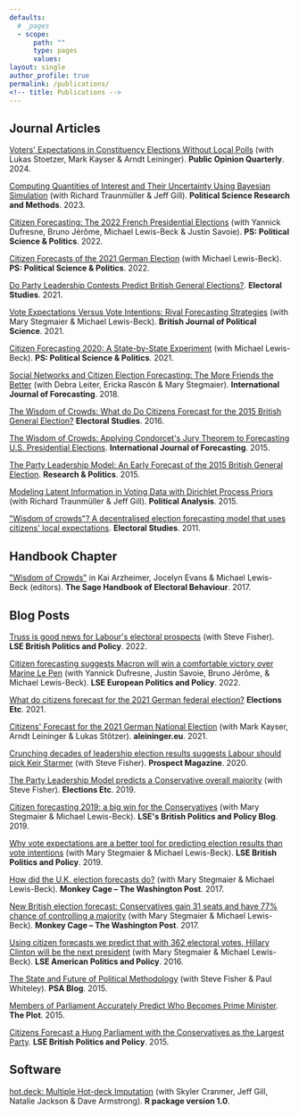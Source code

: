 ```yaml
---
defaults:
  # _pages
  - scope:
      path: ""
      type: pages
      values:
layout: single
author_profile: true
permalink: /publications/
<!-- title: Publications -->
---
```


## Journal Articles

[Voters' Expectations in Constituency Elections Without Local Polls](https://doi.org/10.1093/poq/nfae015) (with Lukas Stoetzer, Mark Kayser & Arndt Leininger).  **Public Opinion Quarterly**.  2024.

[Computing Quantities of Interest and Their Uncertainty Using Bayesian Simulation](https://www.cambridge.org/core/journals/political-science-research-and-methods/article/abs/computing-quantities-of-interest-and-their-uncertainty-using-bayesian-simulation/A2D03D8CC3234F82E8A6C9979973B897) (with Richard Traunmüller & Jeff Gill).
**Political Science Research and Methods**. 2023.

[Citizen Forecasting: The 2022 French Presidential Elections](https://www.cambridge.org/core/journals/ps-political-science-and-politics/article/citizen-forecasting-the-2022-french-presidential-elections/0FBB7FDC3FAF7F41A2E99C595D7753AF) (with Yannick Dufresne, Bruno Jérôme, Michael Lewis-Beck & Justin Savoie).
**PS: Political Science & Politics**. 2022.

[Citizen Forecasts of the 2021 German Election](https://www.cambridge.org/core/services/aop-cambridge-core/content/view/EDDAD6C5A36D9518A5D8D970B29A0660/S1049096521000925a.pdf/div-class-title-citizen-forecasts-of-the-2021-german-election-div.pdf) (with Michael Lewis-Beck). **PS: Political Science & Politics**. 2022.

[Do Party Leadership Contests Predict British General Elections?](https://doi.org/10.1016/j.electstud.2021.102342). **Electoral Studies**.  2021.

[Vote Expectations Versus Vote Intentions: Rival Forecasting Strategies](https://www.cambridge.org/core/journals/british-journal-of-political-science/article/vote-expectations-versus-vote-intentions-rival-forecasting-strategies/F356B6E348524FDB1EC0B858ECEEE3C2) (with Mary Stegmaier & Michael Lewis-Beck). **British Journal of Political Science**.  2021.

[Citizen Forecasting 2020: A State-by-State Experiment](https://doi.org/10.1017/S1049096520001456) (with Michael Lewis-Beck). **PS: Political Science & Politics**.  2021.

[Social Networks and Citizen Election Forecasting: The More Friends the Better](https://www.sciencedirect.com/science/article/pii/S0169207017301371) (with Debra Leiter, Ericka Rascón & Mary Stegmaier). **International Journal of Forecasting**.  2018.

[The Wisdom of Crowds: What do Do Citizens Forecast for the 2015 British General Election?](http://dx.doi.org/10.1016/j.electstud.2015.11.018) **Electoral Studies**.  2016.

[The Wisdom of Crowds: Applying Condorcet's Jury Theorem to Forecasting U.S. Presidential Elections](http://dx.doi.org/10.1016/j.ijforecast.2014.12.002a). **International Journal of Forecasting**.  2015.

[The Party Leadership Model: An Early Forecast of the 2015 British General Election](http://rap.sagepub.com/content/2/2/2053168015583346). **Research & Politics**.  2015.

[Modeling Latent Information in Voting Data with Dirichlet Process Priors](http://pan.oxfordjournals.org/content/23/1/1) (with Richard Traunmüller & Jeff Gill). **Political Analysis**.  2015.

["Wisdom of crowds"? A decentralised election forecasting model that uses citizens' local expectations](http://dx.doi.org/10.1016/j.electstud.2011.07.005). **Electoral Studies**.  2011.

## Handbook Chapter

["Wisdom of Crowds"](https://www.researchgate.net/publication/308985928_Wisdom_of_Crowds) in Kai Arzheimer, Jocelyn Evans & Michael Lewis-Beck (editors). **The Sage Handbook of Electoral Behaviour**.  2017.

## Blog Posts

[Truss is good news for Labour's electoral prospects](https://blogs.lse.ac.uk/politicsandpolicy/truss-is-good-news-for-labours-electoral-prospects/) (with Steve Fisher). **LSE British Politics and Policy**.  2022.

[Citizen forecasting suggests Macron will win a comfortable victory over Marine Le Pen](https://blogs.lse.ac.uk/europpblog/2022/04/22/citizen-forecasting-suggests-macron-will-win-a-comfortable-victory-over-marine-le-pen/) (with Yannick Dufresne, Justin Savoie, Bruno Jérôme, & Michael Lewis-Beck). **LSE European Politics and Policy**.  2022.

[What do citizens forecast for the 2021 German federal election?](https://electionsetc.com/2021/09/24/what-do-citizens-forecast-for-the-2021-german-federal-election/) **Elections Etc**.  2021.

[Citizens' Forecast for the 2021 German National Election](https://aleininger.eu/citizens_forecast2021/) (with Mark Kayser, Arndt Leininger & Lukas Stötzer). **aleininger.eu**.  2021.

[Crunching decades of leadership election results suggests Labour should pick Keir Starmer](https://www.prospectmagazine.co.uk/politics/crunching-decades-of-leadership-election-results-suggests-labour-should-pick-keir-starmer) (with Steve Fisher). **Prospect Magazine**.  2020.

[The Party Leadership Model predicts a Conservative overall majority](https://electionsetc.com/2019/12/10/the-party-leadership-model-predicts-a-conservative-overall-majority/) (with Steve Fisher). **Elections Etc**.  2019.

[Citizen forecasting 2019: a big win for the Conservatives](https://blogs.lse.ac.uk/politicsandpolicy/citizen-forecasting-2019-a-big-win-for-the-conservatives/) (with Mary Stegmaier & Michael Lewis-Beck). **LSE's British Politics and Policy Blog**.  2019.

[Why vote expectations are a better tool for predicting election results than vote intentions](https://blogs.lse.ac.uk/politicsandpolicy/vote-expections-vs-intentions/) (with Mary Stegmaier & Michael Lewis-Beck). **LSE British Politics and Policy**.  2019.

[How did the U.K. election forecasts do?](https://www.washingtonpost.com/news/monkey-cage/wp/2017/06/12/how-did-the-u-k-election-forecasts-do/?utm_term=.1a1fd20b8aa5) (with Mary Stegmaier & Michael Lewis-Beck).  **Monkey Cage – The Washington Post**.  2017.

[New British election forecast: Conservatives gain 31 seats and have 77% chance of controlling a majority](https://www.washingtonpost.com/news/monkey-cage/wp/2017/06/06/can-people-rather-than-pollsters-accurately-predict-thursdays-u-k-election/?utm_term=.ecb4475a19bb) (with Mary Stegmaier & Michael Lewis-Beck). **Monkey Cage – The Washington Post**.  2017.

[Using citizen forecasts we predict that with 362 electoral votes, Hillary Clinton will be the next president](https://blogs.lse.ac.uk/usappblog/2016/11/03/using-citizen-forecasts-we-predict-that-with-362-electoral-votes-hillary-clinton-will-be-the-next-president/) (with Mary Stegmaier & Michael Lewis-Beck).  **LSE American Politics and Policy**.  2016.

[The State and Future of Political Methodology](https://www.psa.ac.uk/psa/news/state-and-future-political-methodology) (with Steve Fisher & Paul Whiteley). **PSA Blog**.  2015.

[Members of Parliament Accurately Predict Who Becomes Prime Minister](http://www.the-plot.org/2015/07/03/members-of-parliament-accurately-predict-who-becomes-prime-minister/).  **The Plot**.  2015.

[Citizens Forecast a Hung Parliament with the Conservatives as the Largest Party](http://blogs.lse.ac.uk/politicsandpolicy/citizens-forecast-a-hung-parliament-with-the-conservatives-as-the-largest-party/).  **LSE British Politics and Policy**.  2015.

## Software

[hot.deck: Multiple Hot-deck Imputation](https://cran.r-project.org/package=hot.deck) (with Skyler Cranmer, Jeff Gill, Natalie Jackson & Dave Armstrong). **R package version 1.0**. 